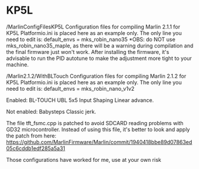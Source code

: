 # KP5L

/MarlinConfigFilesKP5L
Configuration files for compiling Marlin 2.1.1 for KP5L
Platformio.ini is placed here as an example only. The only line you need to edit is:
default_envs = mks_robin_nano35
*OBS: do NOT use mks_robin_nano35_maple, as there will be a warning during compilation and the final firmware just won't work.
After installing the firmware, it's advisable to run the PID autotune to make the adjustment more tight to your machine.

/Marlin2.1.2/WithBLTouch
Configuration files for compiling Marlin 2.1.2 for KP5L
Platformio.ini is placed here as an example only. The only line you need to edit is:
default_envs = mks_robin_nano_v1v2

Enabled:
   BL-TOUCH
   UBL 5x5
   Input Shaping
   Linear advance.
   
Not enabled:
   Babysteps
   Classic jerk.
   
 The file tft_fsmc.cpp is patched to avoid SDCARD reading problems with GD32 microcontroller.
 Instead of using this file, it's better to look and apply the patch from here:
 https://github.com/MarlinFirmware/Marlin/commit/1940418bbe89d07863ed05c6cddb1edf285a5a31
   
Those configurations have worked for me, use at your own risk
